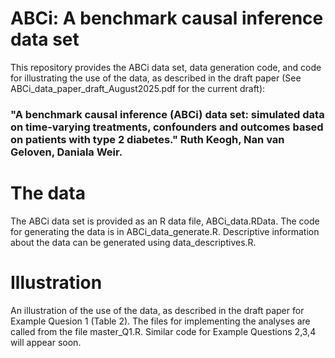 # ABCi: A benchmark causal inference data set

This repository provides the ABCi data set, data generation code, and code for illustrating the use of the data, as described in the draft paper (See ABCi_data_paper_draft_August2025.pdf for the current draft):

### "A benchmark causal inference (ABCi) data set: simulated data on time-varying treatments, confounders and outcomes based on patients with type 2 diabetes." Ruth Keogh, Nan van Geloven, Daniala Weir.

# The data
The ABCi data set is provided as an R data file, ABCi_data.RData. 
The code for generating the data is in ABCi_data_generate.R. 
Descriptive information about the data can be generated using data_descriptives.R.

# Illustration
An illustration of the use of the data, as described in the draft paper for Example Quesion 1 (Table 2). 
The files for implementing the analyses are called from the file master_Q1.R. 
Similar code for Example Questions 2,3,4 will appear soon. 


